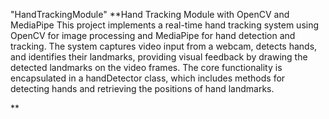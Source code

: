 "HandTrackingModule" 
**Hand Tracking Module with OpenCV and MediaPipe
This project implements a real-time hand tracking system using OpenCV for image processing and MediaPipe for hand detection and tracking. The system captures video input from a webcam, detects hands, and identifies their landmarks, providing visual feedback by drawing the detected landmarks on the video frames. The core functionality is encapsulated in a handDetector class, which includes methods for detecting hands and retrieving the positions of hand landmarks.

**
